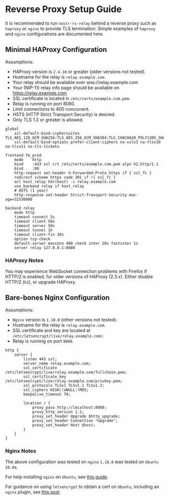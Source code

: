 # Reverse Proxy Setup Guide

It is recommended to run `nostr-rs-relay` behind a reverse proxy such
as `haproxy` or `nginx` to provide TLS termination.  Simple examples
of `haproxy` and `nginx` configurations are documented here.

## Minimal HAProxy Configuration

Assumptions:

* HAProxy version is `2.4.10` or greater (older versions not tested).
* Hostname for the relay is `relay.example.com`.
* Your relay should be available over wss://relay.example.com
* Your (NIP-11) relay info page should be available on https://relay.example.com
* SSL certificate is located in `/etc/certs/example.com.pem`.
* Relay is running on port 8080.
* Limit connections to 400 concurrent.
* HSTS (HTTP Strict Transport Security) is desired.
* Only TLS 1.2 or greater is allowed.

```
global
    ssl-default-bind-ciphersuites TLS_AES_128_GCM_SHA256:TLS_AES_256_GCM_SHA384:TLS_CHACHA20_POLY1305_SHA256
    ssl-default-bind-options prefer-client-ciphers no-sslv3 no-tlsv10 no-tlsv11 no-tls-tickets

frontend fe_prod
    mode    http
    bind    :443 ssl crt /etc/certs/example.com.pem alpn h2,http/1.1
    bind    :80
    http-request set-header X-Forwarded-Proto https if { ssl_fc }
    redirect scheme https code 301 if !{ ssl_fc }
    acl host_relay hdr(host) -i relay.example.com
    use_backend relay if host_relay
    # HSTS (1 year)
    http-response set-header Strict-Transport-Security max-age=31536000

backend relay
    mode http
    timeout connect 5s
    timeout client 50s
    timeout server 50s
    timeout tunnel 1h
    timeout client-fin 30s
    option tcp-check
    default-server maxconn 400 check inter 20s fastinter 1s
    server relay 127.0.0.1:8080
```

### HAProxy Notes

You may experience WebSocket connection problems with Firefox if
HTTP/2 is enabled, for older versions of HAProxy (2.3.x).  Either
disable HTTP/2 (`h2`), or upgrade HAProxy.

## Bare-bones Nginx Configuration

Assumptions:

* `Nginx` version is `1.18.0` (other versions not tested).
* Hostname for the relay is `relay.example.com`.
* SSL certificate and key are located at `/etc/letsencrypt/live/relay.example.com/`.
* Relay is running on port `8080`.

```
http {
    server {
        listen 443 ssl;
        server_name relay.example.com;
        ssl_certificate /etc/letsencrypt/live/relay.example.com/fullchain.pem;
        ssl_certificate_key /etc/letsencrypt/live/relay.example.com/privkey.pem;
        ssl_protocols TLSv1 TLSv1.1 TLSv1.2;
        ssl_ciphers HIGH:!aNULL:!MD5;
        keepalive_timeout 70;

        location / {
            proxy_pass http://localhost:8080;
            proxy_http_version 1.1;
            proxy_set_header Upgrade $http_upgrade;
            proxy_set_header Connection "Upgrade";
            proxy_set_header Host $host;
        }
    }
}
```

### Nginx Notes

The above configuration was tested on `nginx` `1.18.0` was tested on `Ubuntu 20.04`.

For help installing `nginx` on `Ubuntu`, see [this guide](https://www.digitalocean.com/community/tutorials/how-to-install-nginx-on-ubuntu-20-04).

For guidance on using `letsencrypt` to obtain a cert on `Ubuntu`, including an `nginx` plugin, see [this post](https://www.digitalocean.com/community/tutorials/how-to-secure-nginx-with-let-s-encrypt-on-ubuntu-20-04).
